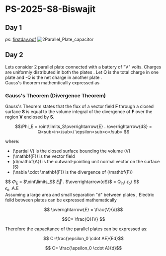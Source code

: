 # PS-2025-S8-Biswajit
## Day 1
*ps*: [firstday.pdf](https://www.dropbox.com/scl/fi/vpwb0qvgaxr6g17kae5om/PS-Day-1.pdf?rlkey=spzuaq1qmbvnl727y1y9kd41t&st=sjkp1z95&dl=0)
![2Parallel_Plate_capacitor](https://github.com/user-attachments/assets/00b3d137-a7a9-4e26-9211-737544bf3465)


## Day 2
Lets consider 2 parallel plate connected with a battery of "V" volts. Charges are uniformly distributed in both the plates . Let Q is the total charge in one plate and 
-Q is the net charge in another plate .\
Gauss's theorem mathemticallly expressed as

### Gauss's Theorem (Divergence Theorem)

Gauss's Theorem states that the flux of a vector field **F** through a closed surface **S** is equal to the volume integral of the divergence of **F** over the region **V** enclosed by **S**.

$$\Phi_E = \oint\limits_S\overrightarrow{E} . \overrightarrow{dS} = Q<sub>in</sub>/ \epsilon<sub>o</sub> $$

where:
- \(\partial V\) is the closed surface bounding the volume \(V\)
- \(\mathbf{F}\) is the vector field
- \(d\mathbf{A}\) is the outward-pointing unit normal vector on the surface \(S\)
- \(\nabla \cdot \mathbf{F}\) is the divergence of \(\mathbf{F}\)

$$  $\Phi$<sub>E</sub> = $\oint\limits_S$ $\overrightarrow{E}$ . $\overrightarrow{dS}$ = Q<sub>in</sub>/ $\epsilon$<sub>o</sub>\ $$ \
$\epsilon$<sub>o</sub> .A.E \
Assuming a large area and small separation "d" between plates , Electric feild between plates can be expressed mathematically 

$$ \overrightarrow{E} = \frac{V}{d}$$

 $$C= \frac{Q}{V} $$

 Therefore the capacitance of the parallel plates can be expressed as:
 
 $$ C=\frac{\epsilon_0 \cdot AE}{Ed}$$

 $$ C= \frac{\epsilon_0 \cdot A}{d}$$


 

















 





